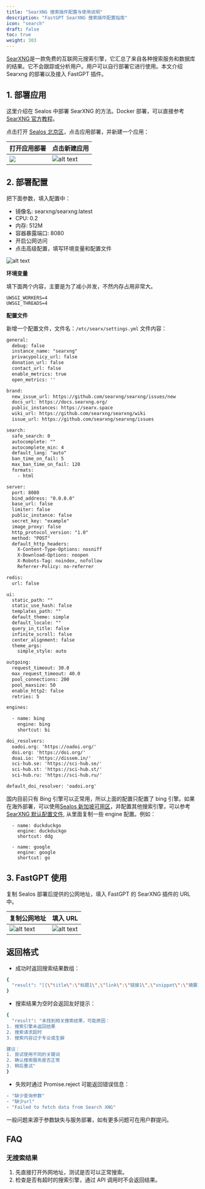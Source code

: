 ```yaml
---
title: "SearXNG 搜索插件配置与使用说明"
description: "FastGPT SearXNG 搜索插件配置指南"
icon: "search"
draft: false
toc: true
weight: 303
---
```


[SearXNG](https://github.com/searxng/searxng)是一款免费的互联网元搜索引擎，它汇总了来自各种搜索服务和数据库的结果。它不会跟踪或分析用户。用户可以自行部署它进行使用。本文介绍 Searxng 的部署以及接入 FastGPT 插件。


## 1. 部署应用

这里介绍在 Sealos 中部署 SearXNG 的方法。Docker 部署，可以直接参考 [SearXNG 官方教程](https://github.com/searxng/searxng)。

点击打开 [Sealos 北京区](https://bja.sealos.run/)，点击应用部署，并新建一个应用：

| 打开应用部署 | 点击新建应用 |
| --- | --- |
| ![](/imgs/searxng_plugin_guide1.png) | ![alt text](/imgs/image-45.png) |

## 2. 部署配置

把下面参数，填入配置中：

* 镜像名: searxng/searxng:latest
* CPU: 0.2
* 内存: 512M
* 容器暴露端口: 8080
* 开启公网访问
* 点击高级配置，填写环境变量和配置文件

![alt text](/imgs/image-50.png)

**环境变量**

填下面两个内容，主要是为了减小并发，不然内存占用非常大。

```
UWSGI_WORKERS=4
UWSGI_THREADS=4
```

**配置文件**

新增一个配置文件，文件名：`/etc/searx/settings.yml`
文件内容：

```txt
general:
  debug: false
  instance_name: "searxng"
  privacypolicy_url: false
  donation_url: false
  contact_url: false
  enable_metrics: true
  open_metrics: ''

brand:
  new_issue_url: https://github.com/searxng/searxng/issues/new
  docs_url: https://docs.searxng.org/
  public_instances: https://searx.space
  wiki_url: https://github.com/searxng/searxng/wiki
  issue_url: https://github.com/searxng/searxng/issues

search:
  safe_search: 0
  autocomplete: ""
  autocomplete_min: 4
  default_lang: "auto"
  ban_time_on_fail: 5
  max_ban_time_on_fail: 120
  formats:
    - html

server:
  port: 8080
  bind_address: "0.0.0.0"
  base_url: false
  limiter: false
  public_instance: false
  secret_key: "example"
  image_proxy: false
  http_protocol_version: "1.0"
  method: "POST"
  default_http_headers:
    X-Content-Type-Options: nosniff
    X-Download-Options: noopen
    X-Robots-Tag: noindex, nofollow
    Referrer-Policy: no-referrer

redis:
  url: false

ui:
  static_path: ""
  static_use_hash: false
  templates_path: ""
  default_theme: simple
  default_locale: ""
  query_in_title: false
  infinite_scroll: false
  center_alignment: false
  theme_args:
    simple_style: auto

outgoing:
  request_timeout: 30.0
  max_request_timeout: 40.0
  pool_connections: 200
  pool_maxsize: 50
  enable_http2: false
  retries: 5

engines:

  - name: bing
    engine: bing
    shortcut: bi

doi_resolvers:
  oadoi.org: 'https://oadoi.org/'
  doi.org: 'https://doi.org/'
  doai.io: 'https://dissem.in/'
  sci-hub.se: 'https://sci-hub.se/'
  sci-hub.st: 'https://sci-hub.st/'
  sci-hub.ru: 'https://sci-hub.ru/'

default_doi_resolver: 'oadoi.org'
```

国内目前只有 Bing 引擎可以正常用，所以上面的配置只配置了 bing 引擎。如果在海外部署，可以使用[Sealos 新加坡可用区](https://cloud.sealos.io/)，并配置其他搜索引擎，可以参考[SearXNG 默认配置文件](https://github.com/searxng/searxng/blob/master/searx/settings.yml), 从里面复制一些 engine 配置。例如：

```
  - name: duckduckgo
    engine: duckduckgo
    shortcut: ddg

  - name: google
    engine: google
    shortcut: go
```

## 3. FastGPT 使用

复制 Sealos 部署后提供的公网地址，填入 FastGPT 的 SearXNG 插件的 URL 中。

| 复制公网地址| 填入 URL |
| --- | --- |
| ![alt text](/imgs/image-48.png) | ![alt text](/imgs/image-49.png) |

## 返回格式

* 成功时返回搜索结果数组：

```Bash
{
  "result": "[{\"title\":\"标题1\",\"link\":\"链接1\",\"snippet\":\"摘要1\"}, ...]"
}
```

* 搜索结果为空时会返回友好提示：

```Bash
{
  "result": "未找到相关搜索结果，可能原因：
1. 搜索引擎未返回结果
2. 搜索请求超时
3. 搜索内容过于专业或生僻

建议：
1. 尝试使用不同的关键词
2. 确认搜索服务是否正常
3. 稍后重试"
}
```

* 失败时通过 Promise.reject 可能返回错误信息：

```Bash
- "缺少查询参数"
- "缺少url"
- "Failed to fetch data from Search XNG"
```

一般问题来源于参数缺失与服务部署，如有更多问题可在用户群提问。

## FAQ

### 无搜索结果

1. 先直接打开外网地址，测试是否可以正常搜索。
2. 检查是否有超时的搜索引擎，通过 API 调用时不会返回结果。